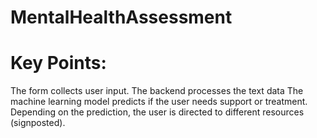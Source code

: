 # MentalHealthAssessment
# Key Points:
The form collects user input.
The backend processes the text data 
The machine learning model predicts if the user needs support or treatment.
Depending on the prediction, the user is directed to different resources (signposted).

